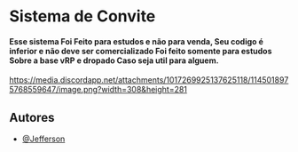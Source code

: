 
# Sistema de Convite


#### Esse sistema Foi Feito para estudos e não para venda, Seu codigo é inferior e não deve ser comercializado Foi feito somente para estudos Sobre a base vRP e dropado Caso seja util para alguem.

<https://media.discordapp.net/attachments/1017269925137625118/1145018975768559647/image.png?width=308&height=281>


## Autores


- [@Jefferson](https://github.com/m4dleydev)

